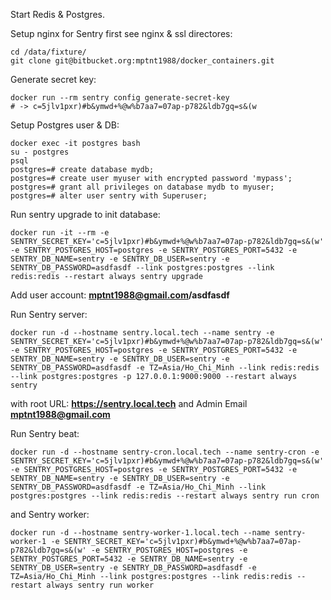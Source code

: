 Start Redis & Postgres.

Setup nginx for Sentry first see nginx & ssl directores:
```
cd /data/fixture/
git clone git@bitbucket.org:mptnt1988/docker_containers.git
```
Generate secret key:
```
docker run --rm sentry config generate-secret-key
# -> c=5jlv1pxr)#b&ymwd+%@w%b7aa7=07ap-p782&ldb7gq=s&(w
```
Setup Postgres user & DB:
```
docker exec -it postgres bash
su - postgres
psql
postgres=# create database mydb;
postgres=# create user myuser with encrypted password 'mypass';
postgres=# grant all privileges on database mydb to myuser;
postgres=# alter user sentry with Superuser;
```
Run sentry upgrade to init database:
```
docker run -it --rm -e SENTRY_SECRET_KEY='c=5jlv1pxr)#b&ymwd+%@w%b7aa7=07ap-p782&ldb7gq=s&(w' -e SENTRY_POSTGRES_HOST=postgres -e SENTRY_POSTGRES_PORT=5432 -e SENTRY_DB_NAME=sentry -e SENTRY_DB_USER=sentry -e SENTRY_DB_PASSWORD=asdfasdf --link postgres:postgres --link redis:redis --restart always sentry upgrade
```
Add user account: **mptnt1988@gmail.com/asdfasdf**

Run Sentry server:
```
docker run -d --hostname sentry.local.tech --name sentry -e SENTRY_SECRET_KEY='c=5jlv1pxr)#b&ymwd+%@w%b7aa7=07ap-p782&ldb7gq=s&(w' -e SENTRY_POSTGRES_HOST=postgres -e SENTRY_POSTGRES_PORT=5432 -e SENTRY_DB_NAME=sentry -e SENTRY_DB_USER=sentry -e SENTRY_DB_PASSWORD=asdfasdf -e TZ=Asia/Ho_Chi_Minh --link redis:redis --link postgres:postgres -p 127.0.0.1:9000:9000 --restart always sentry
```
with root URL: **https://sentry.local.tech** and Admin Email **mptnt1988@gmail.com**

Run Sentry beat:
```
docker run -d --hostname sentry-cron.local.tech --name sentry-cron -e SENTRY_SECRET_KEY='c=5jlv1pxr)#b&ymwd+%@w%b7aa7=07ap-p782&ldb7gq=s&(w' -e SENTRY_POSTGRES_HOST=postgres -e SENTRY_POSTGRES_PORT=5432 -e SENTRY_DB_NAME=sentry -e SENTRY_DB_USER=sentry -e SENTRY_DB_PASSWORD=asdfasdf -e TZ=Asia/Ho_Chi_Minh --link postgres:postgres --link redis:redis --restart always sentry run cron
```
and Sentry worker:
```
docker run -d --hostname sentry-worker-1.local.tech --name sentry-worker-1 -e SENTRY_SECRET_KEY='c=5jlv1pxr)#b&ymwd+%@w%b7aa7=07ap-p782&ldb7gq=s&(w' -e SENTRY_POSTGRES_HOST=postgres -e SENTRY_POSTGRES_PORT=5432 -e SENTRY_DB_NAME=sentry -e SENTRY_DB_USER=sentry -e SENTRY_DB_PASSWORD=asdfasdf -e TZ=Asia/Ho_Chi_Minh --link postgres:postgres --link redis:redis --restart always sentry run worker
```
